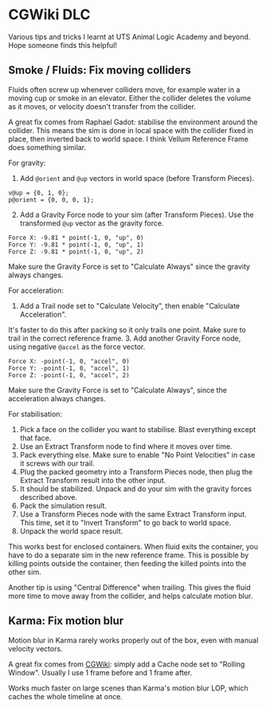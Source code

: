 # CGWiki DLC
Various tips and tricks I learnt at UTS Animal Logic Academy and beyond. Hope someone finds this helpful!

## Smoke / Fluids: Fix moving colliders
Fluids often screw up whenever colliders move, for example water in a moving cup or smoke in an elevator. Either the collider deletes the volume as it moves, or velocity doesn't transfer from the collider.

A great fix comes from Raphael Gadot: stabilise the environment around the collider. This means the sim is done in local space with the collider fixed in place, then inverted back to world space. I think Vellum Reference Frame does something similar.

For gravity:
1. Add `@orient` and `@up` vectors in world space (before Transform Pieces).
```
v@up = {0, 1, 0};
p@orient = {0, 0, 0, 1};
```
2. Add a Gravity Force node to your sim (after Transform Pieces). Use the transformed `@up` vector as the gravity force.
```
Force X: -9.81 * point(-1, 0, "up", 0)
Force Y: -9.81 * point(-1, 0, "up", 1)
Force Z: -9.81 * point(-1, 0, "up", 2)
```

Make sure the Gravity Force is set to "Calculate Always" since the gravity always changes.

For acceleration:
1. Add a Trail node set to "Calculate Velocity", then enable "Calculate Acceleration".

It's faster to do this after packing so it only trails one point. Make sure to trail in the correct reference frame.
3. Add another Gravity Force node, using negative `@accel` as the force vector.
```
Force X: -point(-1, 0, "accel", 0)
Force Y: -point(-1, 0, "accel", 1)
Force Z: -point(-1, 0, "accel", 2)
```
Make sure the Gravity Force is set to "Calculate Always", since the acceleration always changes.

For stabilisation:
1. Pick a face on the collider you want to stabilise. Blast everything except that face.
2. Use an Extract Transform node to find where it moves over time.
3. Pack everything else. Make sure to enable "No Point Velocities" in case it screws with our trail.
4. Plug the packed geometry into a Transform Pieces node, then plug the Extract Transform result into the other input.
5. It should be stabilized. Unpack and do your sim with the gravity forces described above.
6. Pack the simulation result.
7. Use a Transform Pieces node with the same Extract Transform input. This time, set it to "Invert Transform" to go back to world space.
8. Unpack the world space result.

This works best for enclosed containers. When fluid exits the container, you have to do a separate sim in the new reference frame. This is possible by killing points outside the container, then feeding the killed points into the other sim.

Another tip is using "Central Difference" when trailing. This gives the fluid more time to move away from the collider, and helps calculate motion blur.

## Karma: Fix motion blur
Motion blur in Karma rarely works properly out of the box, even with manual velocity vectors.

A great fix comes from [CGWiki](https://www.tokeru.com/cgwiki/index.php?title=UsdGuide18): simply add a Cache node set to "Rolling Window". Usually I use 1 frame before and 1 frame after.

Works much faster on large scenes than Karma's motion blur LOP, which caches the whole timeline at once.

## 
